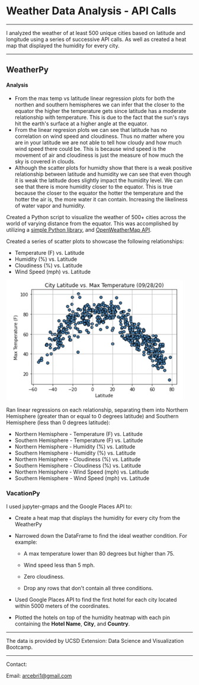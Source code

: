 # Weather Data Analysis - API Calls

- - -

I analyzed the weather of at least 500 unique cities based on latitude and longitude using a series of successive API calls.
As well as created a heat map that displayed the humidity for every city.

- - -

## WeatherPy

#### Analysis
 * From the max temp vs latitude linear regression plots for both the northen and southern hemispheres we can infer that the closer to the equator the higher the temperature gets since latitude has a moderate relationship with temperature. This is due to the fact that the sun's rays hit the earth's surface at a higher angle at the equator.
 * From the linear regresion plots we can see that latitude has no correlation on wind speed and cloudiness. Thus no matter where you are in your latitude we are not able to tell how cloudy and how much wind speed there could be. This is because wind speed is the movement of air and cloudiness is just the measure of how much the sky is covered in clouds.
 * Although the scatter plots for humidty show that there is a weak positive relationship between latitude and humidity we can see that even though it is weak the latitude does slightly impact the humidity level. We can see that there is more humidity closer to the equator. This is true because the closer to the equator the hotter the temperature and the hotter the air is, the more water it can contain. Increasing the likeliness of water vapor and humidity.

Created a Python script to visualize the weather of 500+ cities across the world of varying distance from the equator. This was accomplished by utilizing a [simple Python library](https://pypi.python.org/pypi/citipy), and [OpenWeatherMap API](https://openweathermap.org/api).

Created a series of scatter plots to showcase the following relationships:

* Temperature (F) vs. Latitude
* Humidity (%) vs. Latitude
* Cloudiness (%) vs. Latitude
* Wind Speed (mph) vs. Latitude

![](images/weather.gif)


Ran linear regressions on each relationship, separating them into Northern Hemisphere (greater than or equal to 0 degrees latitude) and Southern Hemisphere (less than 0 degrees latitude):

* Northern Hemisphere - Temperature (F) vs. Latitude
* Southern Hemisphere - Temperature (F) vs. Latitude
* Northern Hemisphere - Humidity (%) vs. Latitude
* Southern Hemisphere - Humidity (%) vs. Latitude
* Northern Hemisphere - Cloudiness (%) vs. Latitude
* Southern Hemisphere - Cloudiness (%) vs. Latitude
* Northern Hemisphere - Wind Speed (mph) vs. Latitude
* Southern Hemisphere - Wind Speed (mph) vs. Latitude


### VacationPy

I used jupyter-gmaps and the Google Places API to:

* Create a heat map that displays the humidity for every city from the WeatherPy

* Narrowed down the DataFrame to find the ideal weather condition. For example:

  * A max temperature lower than 80 degrees but higher than 75.

  * Wind speed less than 5 mph.

  * Zero cloudiness.

  * Drop any rows that don't contain all three conditions.

* Used Google Places API to find the first hotel for each city located within 5000 meters of the coordinates.

* Plotted the hotels on top of the humidity heatmap with each pin containing the **Hotel Name**, **City**, and **Country**.


- - -
The data is provided by UCSD Extension: Data Science and Visualization Bootcamp.
- - -

Contact:

Email: arcebri1@gmail.com